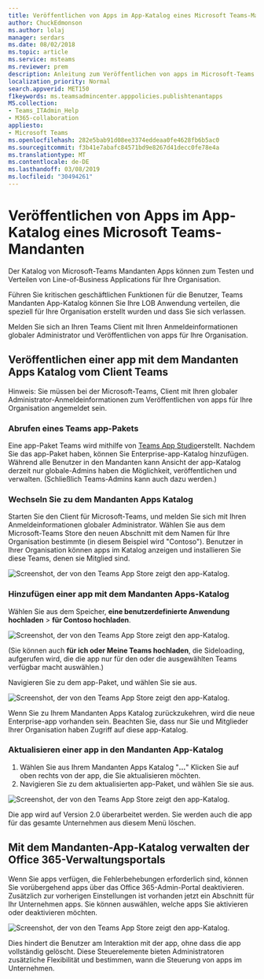 ```yaml
---
title: Veröffentlichen von Apps im App-Katalog eines Microsoft Teams-Mandanten
author: ChuckEdmonson
ms.author: lolaj
manager: serdars
ms.date: 08/02/2018
ms.topic: article
ms.service: msteams
ms.reviewer: prem
description: Anleitung zum Veröffentlichen von apps im Microsoft-Teams Mandanten Apps Katalog.
localization_priority: Normal
search.appverid: MET150
f1keywords: ms.teamsadmincenter.apppolicies.publishtenantapps
MS.collection:
- Teams_ITAdmin_Help
- M365-collaboration
appliesto:
- Microsoft Teams
ms.openlocfilehash: 282e5bab91d08ee3374eddeaa0fe4628fb6b5ac0
ms.sourcegitcommit: f3b41e7abafc84571bd9e8267d41decc0fe78e4a
ms.translationtype: MT
ms.contentlocale: de-DE
ms.lasthandoff: 03/08/2019
ms.locfileid: "30494261"
---
```

<a name="publish-apps-to-the-microsoft-teams-tenant-apps-catalog"></a>Veröffentlichen von Apps im App-Katalog eines Microsoft Teams-Mandanten
=======================================================

Der Katalog von Microsoft-Teams Mandanten Apps können zum Testen und Verteilen von Line-of-Business Applications für Ihre Organisation. 

Führen Sie kritischen geschäftlichen Funktionen für die Benutzer, Teams Mandanten App-Katalog können Sie Ihre LOB Anwendung verteilen, die speziell für Ihre Organisation erstellt wurden und dass Sie sich verlassen. 
 
Melden Sie sich an Ihren Teams Client mit Ihren Anmeldeinformationen globaler Administrator und Veröffentlichen von apps für Ihre Organisation. 

## <a name="publish-an-app-to-the-tenant-apps-catalog-from-the-teams-client"></a>Veröffentlichen einer app mit dem Mandanten Apps Katalog vom Client Teams

Hinweis: Sie müssen bei der Microsoft-Teams, Client mit Ihren globaler Administrator-Anmeldeinformationen zum Veröffentlichen von apps für Ihre Organisation angemeldet sein.

### <a name="get-a-teams-app-package"></a>Abrufen eines Teams app-Pakets

Eine app-Paket Teams wird mithilfe von [Teams App Studio](https://docs.microsoft.com/microsoftteams/platform/get-started/get-started-app-studio)erstellt. Nachdem Sie das app-Paket haben, können Sie Enterprise-app-Katalog hinzufügen. Während alle Benutzer in den Mandanten kann Ansicht der app-Katalog derzeit nur globale-Admins haben die Möglichkeit, veröffentlichen und verwalten. (Schließlich Teams-Admins kann auch dazu werden.)

### <a name="go-to-the-tenant-apps-catalog"></a>Wechseln Sie zu dem Mandanten Apps Katalog

Starten Sie den Client für Microsoft-Teams, und melden Sie sich mit Ihren Anmeldeinformationen globaler Administrator. Wählen Sie aus dem Microsoft-Teams Store den neuen Abschnitt mit dem Namen für Ihre Organisation bestimmte (in diesem Beispiel wird "Contoso"). Benutzer in Ihrer Organisation können apps im Katalog anzeigen und installieren Sie diese Teams, denen sie Mitglied sind. 

![Screenshot, der von den Teams App Store zeigt den app-Katalog.](media/private-app-store-teams-image01.png)

### <a name="add-an-app-to-the-tenant-apps-catalog"></a>Hinzufügen einer app mit dem Mandanten Apps-Katalog

Wählen Sie aus dem Speicher, **eine benutzerdefinierte Anwendung hochladen** > **für Contoso hochladen**.

![Screenshot, der von den Teams App Store zeigt den app-Katalog.](media/private-app-store-teams-image02.png)

(Sie können auch **für ich oder Meine Teams hochladen**, die Sideloading, aufgerufen wird, die die app nur für den oder die ausgewählten Teams verfügbar macht auswählen.) 

Navigieren Sie zu dem app-Paket, und wählen Sie sie aus.

![Screenshot, der von den Teams App Store zeigt den app-Katalog.](media/private-app-store-teams-image03.png)

Wenn Sie zu Ihrem Mandanten Apps Katalog zurückzukehren, wird die neue Enterprise-app vorhanden sein. Beachten Sie, dass nur Sie und Mitglieder Ihrer Organisation haben Zugriff auf diese app-Katalog.

### <a name="update-an-app-in-the-tenant-apps-catalog"></a>Aktualisieren einer app in den Mandanten App-Katalog

1. Wählen Sie aus Ihrem Mandanten Apps Katalog "**...**" Klicken Sie auf oben rechts von der app, die Sie aktualisieren möchten.
2. Navigieren Sie zu dem aktualisierten app-Paket, und wählen Sie sie aus.

![Screenshot, der von den Teams App Store zeigt den app-Katalog.](media/private-app-store-teams-image04.png)

Die app wird auf Version 2.0 überarbeitet werden. Sie werden auch die app für das gesamte Unternehmen aus diesem Menü löschen.

## <a name="use-the-office-365-admin-portal-to-manage-the-tenant-apps-catalog"></a>Mit dem Mandanten-App-Katalog verwalten der Office 365-Verwaltungsportals

Wenn Sie apps verfügen, die Fehlerbehebungen erforderlich sind, können Sie vorübergehend apps über das Office 365-Admin-Portal deaktivieren. Zusätzlich zur vorherigen Einstellungen ist vorhanden jetzt ein Abschnitt für Ihr Unternehmen apps. Sie können auswählen, welche apps Sie aktivieren oder deaktivieren möchten.

![Screenshot, der von den Teams App Store zeigt den app-Katalog.](media/private-app-store-teams-image05.png)

Dies hindert die Benutzer am Interaktion mit der app, ohne dass die app vollständig gelöscht. Diese Steuerelemente bieten Administratoren zusätzliche Flexibilität und bestimmen, wann die Steuerung von apps im Unternehmen. 


